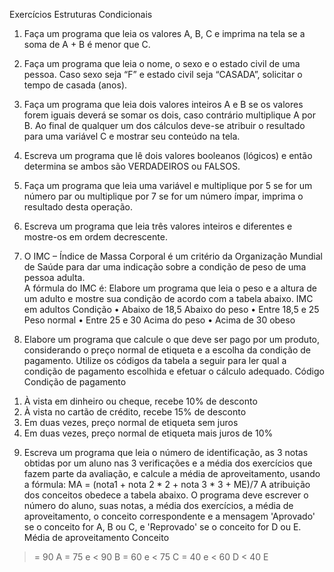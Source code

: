 Exercícios Estruturas Condicionais 
1) Faça um programa que leia os valores A, B, C e imprima na tela se a soma de A + B é menor que C. 

2) Faça um programa que leia o nome, o sexo e o estado civil de uma pessoa. Caso sexo seja “F” e 
estado civil seja “CASADA”, solicitar o tempo de casada (anos). 

3) Faça um programa que leia dois valores inteiros A e B se os valores forem iguais deverá se somar os 
dois, caso contrário multiplique A por B. Ao final de qualquer um dos cálculos deve-se atribuir o 
resultado para uma variável C e mostrar seu conteúdo na tela. 

4) Escreva um programa que lê dois valores booleanos (lógicos) e então determina se ambos são 
VERDADEIROS ou FALSOS. 

5) Faça um programa que leia uma variável e multiplique por 5 se for um número par ou multiplique por 
7 se for um número ímpar, imprima o resultado desta operação. 

6) Escreva um programa que leia três valores inteiros e diferentes e mostre-os em ordem decrescente. 

7) O IMC – Índice de Massa Corporal é um critério da Organização Mundial de Saúde para dar uma 
indicação sobre a condição de peso de uma pessoa adulta.  
A fórmula do IMC é: 
Elabore um programa que leia o peso e a altura de um adulto e mostre sua condição de acordo com 
a tabela abaixo. 
IMC em adultos Condição 
• Abaixo de 18,5 Abaixo do peso 
• Entre 18,5 e 25 Peso normal 
• Entre 25 e 30 Acima do peso 
• Acima de 30 obeso 

8) Elabore um programa que calcule o que deve ser pago por um produto, considerando o preço normal 
de etiqueta e a escolha da condição de pagamento. Utilize os códigos da tabela a seguir para ler qual 
a condição de pagamento escolhida e efetuar o cálculo adequado. 
Código Condição de pagamento 
1. À vista em dinheiro ou cheque, recebe 10% de desconto 
2. À vista no cartão de crédito, recebe 15% de desconto 
3. Em duas vezes, preço normal de etiqueta sem juros 
4. Em duas vezes, preço normal de etiqueta mais juros de 10% 

9) Escreva um programa que leia o número de identificação, as 3 notas obtidas por um aluno nas 3 
verificações e a média dos exercícios que fazem parte da avaliação, e calcule a média de 
aproveitamento, usando a fórmula: 
MA = (nota1 + nota 2 * 2 + nota 3 * 3 + ME)/7 
A atribuição dos conceitos obedece a tabela abaixo. O programa deve escrever o número do aluno, 
suas notas, a média dos exercícios, a média de aproveitamento, o conceito correspondente e a 
mensagem 'Aprovado' se o conceito for A, B ou C, e 'Reprovado' se o conceito for D ou E. 
Média de aproveitamento Conceito 
>= 90 A 
>= 75 e < 90 B 
>= 60 e < 75 C 
>= 40 e < 60 D 
< 40 E
